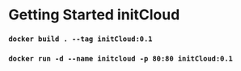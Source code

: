 # Getting Started initCloud

### `docker build . --tag initCloud:0.1`
### `docker run -d --name initcloud -p 80:80 initCloud:0.1`
